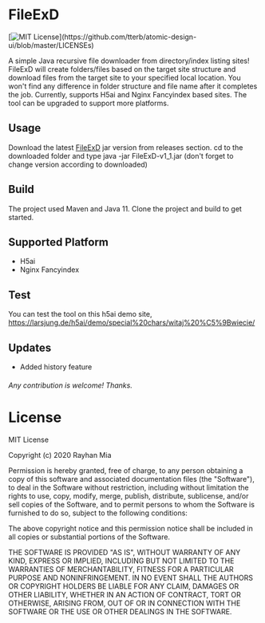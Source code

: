 # FileExD
[![MIT License](https://img.shields.io/apm/l/atomic-design-ui.svg?)](https://github.com/tterb/atomic-design-ui/blob/master/LICENSEs)

A simple Java recursive file downloader from directory/index listing sites!
FileExD will create folders/files based on the target site structure and download files from the target site to your specified local location. You won't find any difference in folder structure and file name after it completes the job.
Currently, supports H5ai and Nginx Fancyindex based sites. The tool can be upgraded to support more platforms.

## Usage
Download the latest [FileExD] jar version from releases section. cd to the downloaded folder and type java -jar FileExD-v1_1.jar (don't forget to change version according to downloaded)

## Build
The project used Maven and Java 11. Clone the project and build to get started.

## Supported Platform
- H5ai
- Nginx Fancyindex

## Test
You can test the tool on this h5ai demo site, https://larsjung.de/h5ai/demo/special%20chars/witaj%20%C5%9Bwiecie/

## Updates
- Added history feature

###### Any contribution is welcome! Thanks.

# License
MIT License

Copyright (c) 2020 Rayhan Mia

Permission is hereby granted, free of charge, to any person obtaining a copy
of this software and associated documentation files (the "Software"), to deal
in the Software without restriction, including without limitation the rights
to use, copy, modify, merge, publish, distribute, sublicense, and/or sell
copies of the Software, and to permit persons to whom the Software is
furnished to do so, subject to the following conditions:

The above copyright notice and this permission notice shall be included in all
copies or substantial portions of the Software.

THE SOFTWARE IS PROVIDED "AS IS", WITHOUT WARRANTY OF ANY KIND, EXPRESS OR
IMPLIED, INCLUDING BUT NOT LIMITED TO THE WARRANTIES OF MERCHANTABILITY,
FITNESS FOR A PARTICULAR PURPOSE AND NONINFRINGEMENT. IN NO EVENT SHALL THE
AUTHORS OR COPYRIGHT HOLDERS BE LIABLE FOR ANY CLAIM, DAMAGES OR OTHER
LIABILITY, WHETHER IN AN ACTION OF CONTRACT, TORT OR OTHERWISE, ARISING FROM,
OUT OF OR IN CONNECTION WITH THE SOFTWARE OR THE USE OR OTHER DEALINGS IN THE
SOFTWARE.


[FileExD]: <https://github.com/cykyy/FileExD/releases/download/v1.1/FileExD-v1_1.jar>

